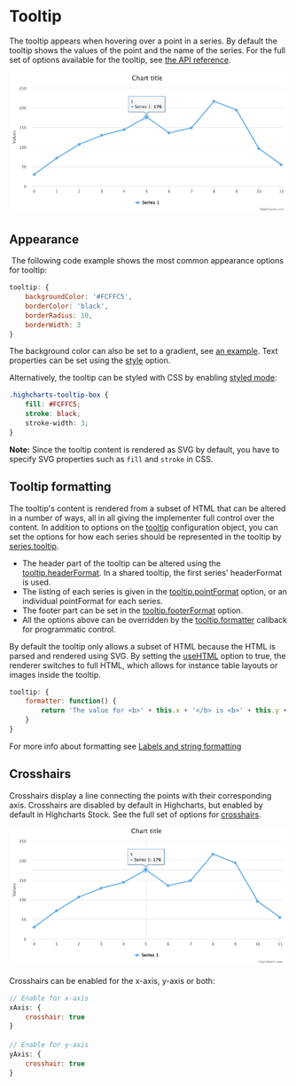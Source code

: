 Tooltip
=======

The tooltip appears when hovering over a point in a series. By default the tooltip shows the values of the point and the name of the series. For the full set of options available for the tooltip, see [the API reference](https://api.highcharts.com/highcharts/tooltip).

![tooltip.png](tooltip.png)

Appearance
----------

 The following code example shows the most common appearance options for tooltip:

```javascript
tooltip: {
    backgroundColor: '#FCFFC5',
    borderColor: 'black',
    borderRadius: 10,
    borderWidth: 3
}
```

The background color can also be set to a gradient, see [an example](https://highcharts.com/samples/highcharts/tooltip/backgroundcolor-gradient/). Text properties can be set using the [style](https://api.highcharts.com/highcharts/tooltip.style) option.

Alternatively, the tooltip can be styled with CSS by enabling [styled mode](https://www.highcharts.com/docs/chart-design-and-style/style-by-css):

```css
.highcharts-tooltip-box {
    fill: #FCFFC5;
    stroke: black;
    stroke-width: 3;
}
```

**Note:** Since the tooltip content is rendered as SVG by default, you have to specify SVG properties such as `fill` and `stroke` in CSS.

Tooltip formatting
------------------

The tooltip's content is rendered from a subset of HTML that can be altered in a number of ways, all in all giving the implementer full control over the content. In addition to options on the [tooltip](https://api.highcharts.com/highcharts/tooltip) configuration object, you can set the options for how each series should be represented in the tooltip by [series.tooltip](https://api.highcharts.com/highcharts/plotOptions.series.tooltip). 

*   The header part of the tooltip can be altered using the [tooltip.headerFormat](https://api.highcharts.com/highcharts/tooltip.headerFormat). In a shared tooltip, the first series' headerFormat is used.
*   The listing of each series is given in the [tooltip.pointFormat](https://api.highcharts.com/highcharts/tooltip.pointFormat) option, or an individual pointFormat for each series. 
*   The footer part can be set in the [tooltip.footerFormat](https://api.highcharts.com/highcharts/tooltip.footerFormat) option.
*   All the options above can be overridden by the [tooltip.formatter](https://api.highcharts.com/highcharts/tooltip.formatter) callback for programmatic control.

By default the tooltip only allows a subset of HTML because the HTML is parsed and rendered using SVG. By setting the [useHTML](https://api.highcharts.com/highcharts/tooltip.useHTML) option to true, the renderer switches to full HTML, which allows for instance table layouts or images inside the tooltip.

```js
tooltip: {
    formatter: function() {
        return 'The value for <b>' + this.x + '</b> is <b>' + this.y + '</b>, in series '+ this.series.name;
    }
}
```

For more info about formatting see [Labels and string formatting](https://www.highcharts.com/docs/chart-concepts/labels-and-string-formatting)

Crosshairs
----------

Crosshairs display a line connecting the points with their corresponding axis. Crosshairs are disabled by default in Highcharts, but enabled by default in Highcharts Stock. See the full set of options for [crosshairs](https://api.highcharts.com/highcharts/xAxis.crosshair).

![crosshairs.png](crosshairs.png)

Crosshairs can be enabled for the x-axis, y-axis or both:

```js
// Enable for x-axis
xAxis: {
    crosshair: true
}

// Enable for y-axis
yAxis: {
    crosshair: true
}
```
